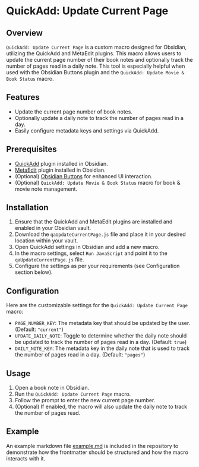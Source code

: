 # QuickAdd: Update Current Page

## Overview

`QuickAdd: Update Current Page` is a custom macro designed for Obsidian, utilizing the QuickAdd and MetaEdit plugins. This macro allows users to update the current page number of their book notes and optionally track the number of pages read in a daily note. This tool is especially helpful when used with the Obsidian Buttons plugin and the `QuickAdd: Update Movie & Book Status` macro.

## Features

- Update the current page number of book notes.
- Optionally update a daily note to track the number of pages read in a day.
- Easily configure metadata keys and settings via QuickAdd.

## Prerequisites

- [QuickAdd](https://github.com/chhoumann/quickadd) plugin installed in Obsidian.
- [MetaEdit](https://github.com/chhoumann/MetaEdit) plugin installed in Obsidian.
- (Optional) [Obsidian Buttons](https://github.com/shabegom/buttons) for enhanced UI interaction.
- (Optional) `QuickAdd: Update Movie & Book Status` macro for book & movie note management.

## Installation

1. Ensure that the QuickAdd and MetaEdit plugins are installed and enabled in your Obsidian vault.
2. Download the `qaUpdateCurrentPage.js` file and place it in your desired location within your vault.
3. Open QuickAdd settings in Obsidian and add a new macro.
4. In the macro settings, select `Run JavaScript` and point it to the `qaUpdateCurrentPage.js` file.
5. Configure the settings as per your requirements (see Configuration section below).

## Configuration

Here are the customizable settings for the `QuickAdd: Update Current Page` macro:

- `PAGE_NUMBER_KEY`: The metadata key that should be updated by the user. (Default: `"current"`)
- `UPDATE_DAILY_NOTE`: Toggle to determine whether the daily note should be updated to track the number of pages read in a day. (Default: `true`)
- `DAILY_NOTE_KEY`: The metadata key in the daily note that is used to track the number of pages read in a day. (Default: `"pages"`)

## Usage

1. Open a book note in Obsidian.
2. Run the `QuickAdd: Update Current Page` macro.
3. Follow the prompt to enter the new current page number.
4. (Optional) If enabled, the macro will also update the daily note to track the number of pages read.

## Example

An example markdown file [example.md](quickadd-movie-book-status/example.md) is included in the repository to demonstrate how the frontmatter should be structured and how the macro interacts with it.
